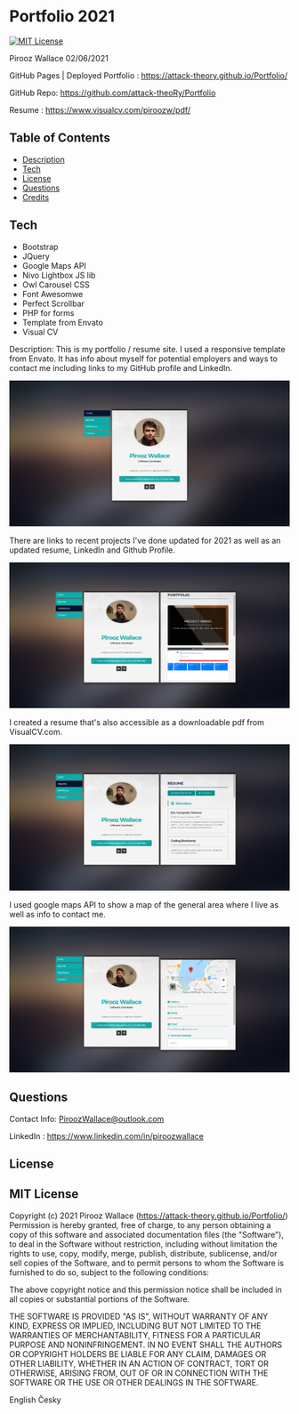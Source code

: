# Portfolio 2021

[![MIT License](https://img.shields.io/badge/license-MIT-blue.svg)](#license) 

Pirooz Wallace
02/06/2021

GitHub Pages | Deployed Portfolio : https://attack-theory.github.io/Portfolio/

GitHub Repo: https://github.com/attack-theoRy/Portfolio

Resume : https://www.visualcv.com/piroozw/pdf/


## Table of Contents
* [Description](#description)
* [Tech](#tech)
* [License](#license)
* [Questions](#Questions)
* [Credits](#Credits)



## Tech
- Bootstrap
- JQuery
- Google Maps API
- Nivo Lightbox JS lib
- Owl Carousel CSS
- Font Awesomwe
- Perfect Scrollbar
- PHP for forms
- Template from Envato
- Visual CV

Description:
This is my portfolio / resume site. I used a responsive template from Envato. It has info about myself for potential employers and ways to contact me including links to my GitHub profile and LinkedIn.

<img src='img/frontpage.png' alt='front page'>

There are links to recent projects I've done updated for 2021 as well as an updated resume, LinkedIn and Github Profile.


<img src='img/PortfolioExample.png' alt='portfolio'>

I created a resume that's also accessible as a downloadable pdf from VisualCV.com. 

<img src='img/ResumeExample.png' alt='resume'>

I used google maps API to show a map of the general area where I live as well as info to contact me.

<img src='img/contactSample.png' alt='contact card'>


## Questions

Contact Info: PiroozWallace@outlook.com

LinkedIn : https://www.linkedin.com/in/piroozwallace



## License

MIT License
-----------

Copyright (c) 2021 Pirooz Wallace (https://attack-theory.github.io/Portfolio/)
Permission is hereby granted, free of charge, to any person
obtaining a copy of this software and associated documentation
files (the "Software"), to deal in the Software without
restriction, including without limitation the rights to use,
copy, modify, merge, publish, distribute, sublicense, and/or sell
copies of the Software, and to permit persons to whom the
Software is furnished to do so, subject to the following
conditions:

The above copyright notice and this permission notice shall be
included in all copies or substantial portions of the Software.

THE SOFTWARE IS PROVIDED "AS IS", WITHOUT WARRANTY OF ANY KIND,
EXPRESS OR IMPLIED, INCLUDING BUT NOT LIMITED TO THE WARRANTIES
OF MERCHANTABILITY, FITNESS FOR A PARTICULAR PURPOSE AND
NONINFRINGEMENT. IN NO EVENT SHALL THE AUTHORS OR COPYRIGHT
HOLDERS BE LIABLE FOR ANY CLAIM, DAMAGES OR OTHER LIABILITY,
WHETHER IN AN ACTION OF CONTRACT, TORT OR OTHERWISE, ARISING
FROM, OUT OF OR IN CONNECTION WITH THE SOFTWARE OR THE USE OR
OTHER DEALINGS IN THE SOFTWARE.
		
English Česky
